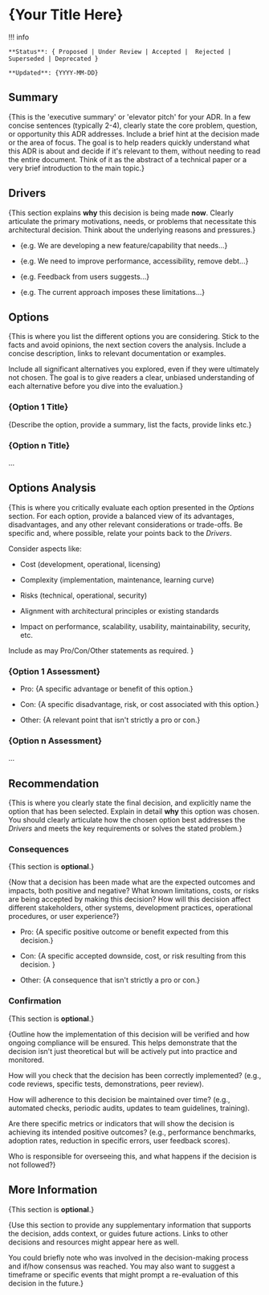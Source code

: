 # {Your Title Here}

!!! info

    **Status**: { Proposed | Under Review | Accepted |  Rejected | Superseded | Deprecated }
    
    **Updated**: {YYYY-MM-DD}

## Summary

{This is the 'executive summary' or 'elevator pitch' for your ADR. In a few
concise sentences (typically 2-4), clearly state the core problem, question, or
opportunity this ADR addresses. Include a brief hint at the decision made or the
area of focus. The goal is to help readers quickly understand what this ADR is
about and decide if it's relevant to them, without needing to read the entire
document. Think of it as the abstract of a technical paper or a very brief
introduction to the main topic.}

## Drivers

{This section explains **why** this decision is being made **now**. Clearly
articulate the primary motivations, needs, or problems that necessitate this
architectural decision. Think about the underlying reasons and pressures.}

* {e.g. We are developing a new feature/capability that needs...}

* {e.g. We need to improve performance, accessibility, remove debt...}

* {e.g. Feedback from users suggests...}

* {e.g. The current approach imposes these limitations...}

## Options

{This is where you list the different options you are considering. Stick to the
facts and avoid opinions, the next section covers the analysis. Include a
concise description, links to relevant documentation or examples.

Include all significant alternatives you explored, even if they were ultimately
not chosen. The goal is to give readers a clear, unbiased understanding of each
alternative before you dive into the evaluation.}

### {Option 1 Title}

{Describe the option, provide a summary, list the facts, provide links etc.}

### {Option n Title}

...

## Options Analysis

{This is where you critically evaluate each option presented in the *Options*
section. For each option, provide a balanced view of its advantages,
disadvantages, and any other relevant considerations or trade-offs. Be specific
and, where possible, relate your points back to the *Drivers*.

Consider aspects like:

* Cost (development, operational, licensing)

* Complexity (implementation, maintenance, learning curve)

* Risks (technical, operational, security)

* Alignment with architectural principles or existing standards

* Impact on performance, scalability, usability, maintainability,
    security, etc.

Include as may Pro/Con/Other statements as required.
}

### {Option 1 Assessment}

* Pro: {A specific advantage or benefit of this option.}

* Con: {A specific disadvantage, risk, or cost associated with this option.}

* Other: {A relevant point that isn't strictly a pro or con.}

### {Option n Assessment}

...

## Recommendation

{This is where you clearly state the final decision, and explicitly name the
option that has been selected. Explain in detail **why** this option was chosen.
You should clearly articulate how the chosen option best addresses the *Drivers*
and meets the key requirements or solves the stated problem.}

### Consequences

{This section is **optional**.}

{Now that a decision has been made what are the expected outcomes and impacts,
both positive and negative? What known limitations, costs, or risks are being
accepted by making this decision? How will this decision affect different
stakeholders, other systems, development practices, operational procedures, or
user experience?}

* Pro: {A specific positive outcome or benefit expected from this decision.}

* Con: {A specific accepted downside, cost, or risk resulting from this
    decision. }

* Other: {A consequence that isn't strictly a pro or con.}

### Confirmation

{This section is **optional**.}

{Outline how the implementation of this decision will be verified and how
ongoing compliance will be ensured. This helps demonstrate that the decision
isn't just theoretical but will be actively put into practice and monitored.

How will you check that the decision has been correctly implemented? (e.g., code
reviews, specific tests, demonstrations, peer review).

How will adherence to this decision be maintained over time? (e.g., automated
checks, periodic audits, updates to team guidelines, training).

Are there specific metrics or indicators that will show the decision is
achieving its intended positive outcomes? (e.g., performance benchmarks,
adoption rates, reduction in specific errors, user feedback scores).

Who is responsible for overseeing this, and what happens if the decision is not
followed?}

## More Information

{This section is **optional**.}

{Use this section to provide any supplementary information that supports the
decision, adds context, or guides future actions. Links to other decisions and
resources might appear here as well.

You could briefly note who was involved in the decision-making process and
if/how consensus was reached. You may also want to suggest a timeframe or
specific events that might prompt a re-evaluation of this decision in the
future.}
